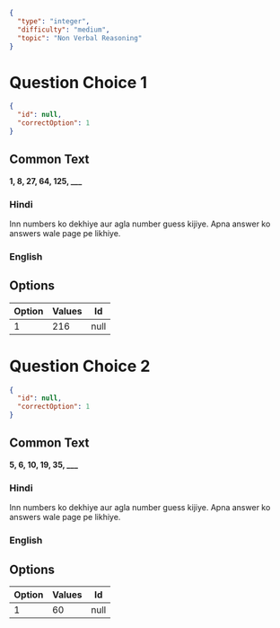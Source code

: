 ```json
{
  "type": "integer",
  "difficulty": "medium",
  "topic": "Non Verbal Reasoning"
}
```

# Question Choice 1
```json
{
  "id": null,
  "correctOption": 1
}
```
## Common Text
**1, 8, 27, 64, 125, ___**

### Hindi
Inn numbers ko dekhiye aur agla number guess kijiye. Apna answer ko answers wale page pe likhiye.

### English

## Options
| Option | Values |Id     |
|:-------|:-------|:-----:|
| 1      | 216    |null   |

# Question Choice 2
```json
{
  "id": null,
  "correctOption": 1
}
```
## Common Text
**5, 6, 10, 19, 35, ___**

### Hindi
Inn numbers ko dekhiye aur agla number guess kijiye. Apna answer ko answers wale page pe likhiye.

### English

## Options
| Option | Values |Id     |
|:-------|:-------|:-----:|
| 1      | 60     |null   |
